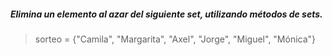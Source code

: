 ##### Elimina un elemento al azar del siguiente set, utilizando métodos de sets.

> sorteo = {"Camila", "Margarita", "Axel", "Jorge", "Miguel", "Mónica"}